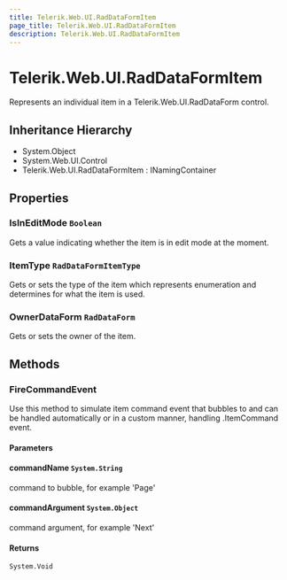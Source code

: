 ```yaml
---
title: Telerik.Web.UI.RadDataFormItem
page_title: Telerik.Web.UI.RadDataFormItem
description: Telerik.Web.UI.RadDataFormItem
---
```


# Telerik.Web.UI.RadDataFormItem

Represents an individual item in a Telerik.Web.UI.RadDataForm control.

## Inheritance Hierarchy

* System.Object
* System.Web.UI.Control
* Telerik.Web.UI.RadDataFormItem : INamingContainer

## Properties

###  IsInEditMode `Boolean`

Gets a value indicating whether the  item is in edit mode at the
            moment.

###  ItemType `RadDataFormItemType`

Gets or sets the type of the item which represents enumeration and
            determines for what the item is used.

###  OwnerDataForm `RadDataForm`

Gets or sets the owner  of the item.

## Methods

###  FireCommandEvent

Use this method to simulate item command event that bubbles to
             and can be handled automatically or in a
            custom manner, handling .ItemCommand event.

#### Parameters

#### commandName `System.String`

command to bubble, for example 'Page'

#### commandArgument `System.Object`

command argument, for example 'Next'

#### Returns

`System.Void` 

